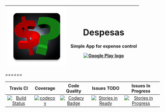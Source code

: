 
|[![Logo App](https://github.com/luankevinferreira/expenses/blob/master/app/src/main/res/mipmap-xxxhdpi/ic_launcher.png)](https://play.google.com/store/apps/details?id=luankevinferreira.expenses)| <h1>Despesas</h1><p>Simple App for expense control</p> [![Google Play logo](http://www.android.com/images/brand/android_app_on_play_logo_large.png)](https://play.google.com/store/apps/details?id=luankevinferreira.expenses) |
|:-:|:-:|

======

| Travis CI | Coverage | Code Quality | Issues TODO | Issues In Progress | 
|:-:|:-:|:-:|:-:|:-:|
|[![Build Status](https://travis-ci.org/luankevinferreira/expenses.svg?branch=master)](https://travis-ci.org/luankevinferreira/expenses)|[![codecov](https://codecov.io/gh/luankevinferreira/expenses/branch/master/graph/badge.svg)](https://codecov.io/gh/luankevinferreira/expenses)|[![Codacy Badge](https://api.codacy.com/project/badge/Grade/278cd2cef97d472d81b8044f7e74b283)](https://www.codacy.com/app/luankevinferreira/expenses?utm_source=github.com&amp;utm_medium=referral&amp;utm_content=luankevinferreira/expenses&amp;utm_campaign=Badge_Grade)|[![Stories in Ready](https://badge.waffle.io/luankevinferreira/expenses.svg?label=ready&title=Ready)](http://waffle.io/luankevinferreira/expenses)|[![Stories in Progress](https://badge.waffle.io/luankevinferreira/expenses.svg?label=In%20Progress&title=In%20Progress)](http://waffle.io/luankevinferreira/expenses)|
